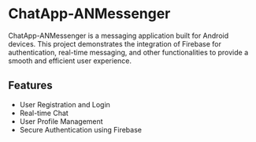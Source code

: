 # ChatApp-ANMessenger

ChatApp-ANMessenger is a messaging application built for Android devices. This project demonstrates the integration of Firebase for authentication, real-time messaging, and other functionalities to provide a smooth and efficient user experience.

## Features

- User Registration and Login
- Real-time Chat
- User Profile Management
- Secure Authentication using Firebase
